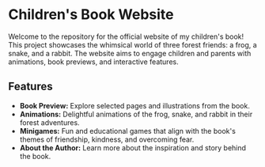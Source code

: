 # Children's Book Website

Welcome to the repository for the official website of my children's book! This project showcases the whimsical world of three forest friends: a frog, a snake, and a rabbit. The website aims to engage children and parents with animations, book previews, and interactive features.

## Features

- **Book Preview:** Explore selected pages and illustrations from the book.
- **Animations:** Delightful animations of the frog, snake, and rabbit in their forest adventures.
- **Minigames:** Fun and educational games that align with the book's themes of friendship, kindness, and overcoming fear.
- **About the Author:** Learn more about the inspiration and story behind the book.

